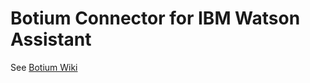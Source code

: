 # Botium Connector for IBM Watson Assistant

See [Botium Wiki](https://github.com/codeforequity-at/botium-core/wiki/operation-mode-watson)

